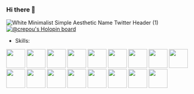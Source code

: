 ### Hi there 👋
![White Minimalist Simple Aesthetic Name Twitter Header (1)](https://github.com/ChrRepou/ChrRepou/assets/54071776/08c41feb-bb3f-41d6-a394-e28e7c4fb409)
[![@crepou's Holopin board](https://holopin.io/api/user/board?user=crepou)](https://holopin.io/@crepou)
- Skills:

<img height="50" src="https://upload.wikimedia.org/wikipedia/commons/thumb/6/61/HTML5_logo_and_wordmark.svg/512px-HTML5_logo_and_wordmark.svg.png"> <img height="50" src="https://upload.wikimedia.org/wikipedia/commons/thumb/d/d5/CSS3_logo_and_wordmark.svg/1200px-CSS3_logo_and_wordmark.svg.png"> <img height="50" src="https://i0.wp.com/theicom.org/wp-content/uploads/2016/03/js-logo.png?fit=500%2C500&ssl=1&w=640"> <img height="50" src="https://upload.wikimedia.org/wikipedia/commons/thumb/a/a7/React-icon.svg/2300px-React-icon.svg.png"> <img height="50" src="https://upload.wikimedia.org/wikipedia/commons/thumb/c/cf/Angular_full_color_logo.svg/2048px-Angular_full_color_logo.svg.png"> <img height="50" src="https://aety.io/wp-content/uploads/2016/11/mysql-logo.png"> <img height="50" src="https://upload.wikimedia.org/wikipedia/en/thumb/3/30/Java_programming_language_logo.svg/1200px-Java_programming_language_logo.svg.png"> <img height="50" src="https://upload.wikimedia.org/wikipedia/commons/1/19/C_Logo.png"> <img height="50" src="https://upload.wikimedia.org/wikipedia/commons/thumb/1/18/ISO_C%2B%2B_Logo.svg/1822px-ISO_C%2B%2B_Logo.svg.png"> <img height="50" src="https://upload.wikimedia.org/wikipedia/commons/thumb/1/1b/R_logo.svg/2560px-R_logo.svg.png"> <img height="50" src="https://upload.wikimedia.org/wikipedia/commons/thumb/c/c3/Python-logo-notext.svg/1869px-Python-logo-notext.svg.png"> <img height="50" src="https://images.crunchbase.com/image/upload/c_lpad,f_auto,q_auto:eco,dpr_1/ywjqppks5ffcnbfjuttq"> <img height="50" src="https://upload.wikimedia.org/wikipedia/commons/thumb/f/fb/Adobe_Illustrator_CC_icon.svg/2101px-Adobe_Illustrator_CC_icon.svg.png"> <img height="50" src="https://upload.wikimedia.org/wikipedia/commons/thumb/3/33/Figma-logo.svg/1667px-Figma-logo.svg.png"> <img height="50" src="https://upload.wikimedia.org/wikipedia/commons/thumb/2/21/Matlab_Logo.png/667px-Matlab_Logo.png"> <img height="50" src="https://upload.wikimedia.org/wikipedia/commons/thumb/3/35/Tux.svg/1200px-Tux.svg.png"> <img height="50" src="https://upload.wikimedia.org/wikipedia/commons/thumb/d/d9/Node.js_logo.svg/2560px-Node.js_logo.svg.png">

<!--
**ChrRepou/ChrRepou** is a ✨ _special_ ✨ repository because its `README.md` (this file) appears on your GitHub profile.

Here are some ideas to get you started:

- 🔭 I’m currently working on ...
- 🌱 I’m currently learning ...
- 👯 I’m looking to collaborate on ...
- 🤔 I’m looking for help with ...
- 💬 Ask me about ...
- 📫 How to reach me: ...
- 😄 Pronouns: ...
- ⚡ Fun fact: ...
-->
